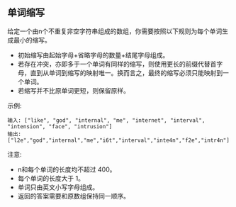 ## 单词缩写

给定一个由n个不重复非空字符串组成的数组，你需要按照以下规则为每个单词生成最小的缩写。

* 初始缩写由起始字母+省略字母的数量+结尾字母组成。
* 若存在冲突，亦即多于一个单词有同样的缩写，则使用更长的前缀代替首字母，直到从单词到缩写的映射唯一。换而言之，最终的缩写必须只能映射到一个单词。
* 若缩写并不比原单词更短，则保留原样。

示例:

```
输入: ["like", "god", "internal", "me", "internet", "interval", "intension", "face", "intrusion"]
输出: ["l2e","god","internal","me","i6t","interval","inte4n","f2e","intr4n"]
```

注意:

* n和每个单词的长度均不超过 400。
* 每个单词的长度大于 1。
* 单词只由英文小写字母组成。
* 返回的答案需要和原数组保持同一顺序。
